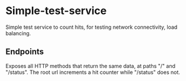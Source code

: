 # Simple-test-service
Simple test service to count hits, for testing network connectivity, load balancing.

## Endpoints
Exposes all HTTP methods that return the same data, at paths "/" and "/status". The root url increments a hit counter while "/status" does not.
